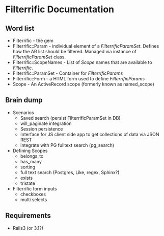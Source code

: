 # Filterrific Documentation

## Word list

* Filterrific - the gem
* Filterrific::Param - individual element of a *FilterrificParamSet*.
  Defines how the AR list should be filtered. Managed via instance of *FilterrificParamSet* class.
* Filterrific::ScopeNames - List of *Scope* names that are available to *Filterrific*.
* Filterrific::ParamSet - Container for *FilterrificParams*
* Filterrific::Form - a HTML form used to define *FilterrificParams*
* Scope - An ActiveRecord scope (formerly known as named_scope)

## Brain dump

* Scenarios
  * Saved search (persist FilterrificParamSet in DB)
  * will_paginate integration
  * Session persistence
  * Interface for JS client side app to get collections of data via JSON REST
  * integrate with PG fulltext search (pg_search)
* Defining Scopes
  * belongs_to
  * has_many
  * sorting
  * full text search (Postgres, Like, regex, Sphinx?)
  * exists
  * tristate
* Filterrific form inputs
  * checkboxes
  * multi selects

## Requirements

* Rails3 (or 3.1?)
